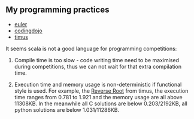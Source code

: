 My programming practices
------------------------

* [euler](http://projecteuler.net/)
* [codingdojo](http://codingdojo.org/cgi-bin/wiki.pl?KataCatalogue)
* [timus](http://acm.timus.ru/)

It seems scala is not a good language for programming competitions:

1.    Compile time is too slow - code writing time need to be maximised during competitions, 
      thus we can not wait for that extra compilation time.

2.    Execution time and memory usage is non-deterministic if functional style is used.
      For example, the [Reverse Root](http://acm.timus.ru/problem.aspx?space=1&num=1001) from timus,
      the execution time ranges from 0.781 to 1.921 and the memory usage are all above 11308KB.
      In the meanwhile all C solutions are below 0.203/2192KB, all python solutions are below 1.031/11286KB.

